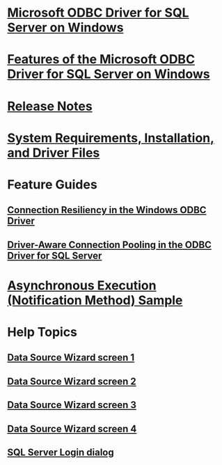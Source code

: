# [Microsoft ODBC Driver for SQL Server on Windows](microsoft-odbc-driver-for-sql-server-on-windows.md)
# [Features of the Microsoft ODBC Driver for SQL Server on Windows](features-of-the-microsoft-odbc-driver-for-sql-server-on-windows.md)

# [Release Notes](release-notes.md)
# [System Requirements, Installation, and Driver Files](system-requirements-installation-and-driver-files.md)

# Feature Guides
## [Connection Resiliency in the Windows ODBC Driver](connection-resiliency-in-the-windows-odbc-driver.md)
## [Driver-Aware Connection Pooling in the ODBC Driver for SQL Server](driver-aware-connection-pooling-in-the-odbc-driver-for-sql-server.md)

# [Asynchronous Execution (Notification Method) Sample](asynchronous-execution-notification-method-sample.md)

# Help Topics
## [Data Source Wizard screen 1](dsn-wizard-1.md)
## [Data Source Wizard screen 2](dsn-wizard-2.md)
## [Data Source Wizard screen 3](dsn-wizard-3.md)
## [Data Source Wizard screen 4](dsn-wizard-4.md)
## [SQL Server Login dialog](sql-server-login-dialog.md)
